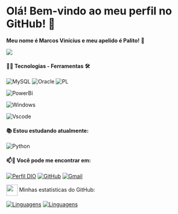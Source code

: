 #                   Olá! Bem-vindo ao meu perfil no GitHub! 👋

**Meu nome é Marcos Vinícius e meu apelido é Palito!** 🤣

<a href="https://visitorbadge.io/status?path=https%3A%2F%2Fgithub.com%omarcosvinicius"><img src="https://api.visitorbadge.io/api/combined?path=https%3A%2F%2Fgithub.com%omarcosvinicius&label=VISITANTES%20(HOJE%2FTOTAL)&countColor=%23555555" /></a>
<div style="width: max-content;">

#### 👨‍💻 Tecnologias - Ferramentas 🛠

![MySQL](https://img.shields.io/badge/MySQL-00000F?style=for-the-badge&logo=mysql&logoColor=white)
![Oracle](https://img.shields.io/badge/Oracle-000?style=for-the-badge&logo=oracle&logoColor=ea1b23)
![PL](https://img.shields.io/badge/PL%2FSQL-FFFFFF?style=for-the-badge&logo=oracle&logoColor=FF0000&labelColor=FFFFFF&color=FF0000)

![PowerBi](https://img.shields.io/badge/powerbi-000?style=for-the-badge&logo=powerbi&logoColor=e7b22e)

![Windows](https://img.shields.io/badge/Windows-000?style=for-the-badge&logo=windows&logoColor=2CA5E0)

![Vscode](https://img.shields.io/badge/Vscode-007ACC?style=for-the-badge&logo=visual-studio-code&logoColor=white)

####  📚 Estou estudando atualmente:

![Python](https://img.shields.io/badge/python-3670A0?style=for-the-badge&logo=python&logoColor=ffdd54)


#### 📫🚩 Você pode me encontrar em:

[![Perfil DIO](https://img.shields.io/badge/-Meu%20Perfil%20na%20DIO-30A3DC?style=for-the-badge)](https://dio.me/users/marcosvinimello)
[![GitHub](https://img.shields.io/badge/GitHub-100000?style=for-the-badge&logo=github&logoColor=white)](https://github.com/omarcosvinicius)
[![Gmail](https://img.shields.io/badge/Gmail-333333?style=for-the-badge&logo=gmail&logoColor=red)](mailto:marcosvinimello@gmail.com)
</div>
<img src="https://github.githubassets.com/images/modules/logos_page/GitHub-Mark.png" width="30" style="vertical-align: middle;"> Minhas estatísticas do GitHub:

[![Linguagens](https://github-readme-stats.vercel.app/api?username=omarcosvinicius&show_icons=true&locale=pt-BR&&theme=dark)](https://github.com/omarcosvinicius?tab=repositories)
[![Linguagens](https://github-readme-stats.vercel.app/api/top-langs/?username=omarcosvinicius&layout=compact&locale=pt-BR&&theme=dark)](https://github.com/omarcosvinicius?tab=repositories)